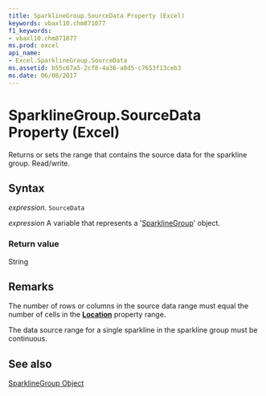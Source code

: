 ```yaml
---
title: SparklineGroup.SourceData Property (Excel)
keywords: vbaxl10.chm871077
f1_keywords:
- vbaxl10.chm871077
ms.prod: excel
api_name:
- Excel.SparklineGroup.SourceData
ms.assetid: b55c67a5-2cf8-4a36-a8d5-c7653f13ceb3
ms.date: 06/08/2017
---
```



# SparklineGroup.SourceData Property (Excel)

Returns or sets the range that contains the source data for the sparkline group. Read/write.


## Syntax

 _expression_. `SourceData`

 _expression_ A variable that represents a '[SparklineGroup](Excel.SparklineGroup.md)' object.


### Return value

String


## Remarks

The number of rows or columns in the source data range must equal the number of cells in the  **[Location](Excel.SparklineGroup.Location.md)** property range.

The data source range for a single sparkline in the sparkline group must be continuous.


## See also


[SparklineGroup Object](Excel.SparklineGroup.md)

